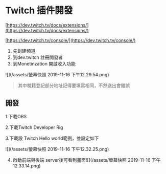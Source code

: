 # Twitch 插件開發

[https://dev.twitch.tv/docs/extensions/](https://dev.twitch.tv/docs/extensions/)

[https://dev.twitch.tv/console/](https://dev.twitch.tv/console/)

1. 先創建頻道
2. 到dev.twitch 註冊開發者
3. 到Monetinzation 開啟收入功能

![](/assets/螢幕快照 2019-11-16 下午12.29.54.png)

> 其中稅籍登記部分地址記得要填寫相同，不然送出會錯誤

## 開發

1.下載OBS

2.下載Twitch Developer Rig

3.下載設 Twitch Hello world範例，並設定如下

![](/assets/螢幕快照 2019-11-16 下午12.32.25.png)

4. 啟動前端與後端 server後可看到畫面![](/assets/螢幕快照 2019-11-16 下午12.33.14.png)

